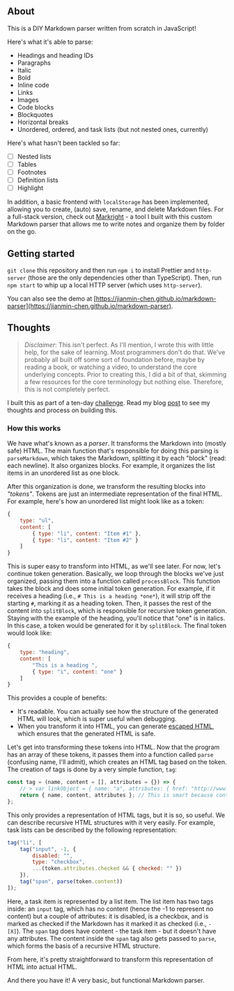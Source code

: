## About

This is a DIY Markdown parser written from scratch in JavaScript!

Here's what it's able to parse:

* Headings and heading IDs
* Paragraphs
* Italic
* Bold
* Inline code
* Links
* Images
* Code blocks
* Blockquotes
* Horizontal breaks
* Unordered, ordered, and task lists (but not nested ones, currently)

Here's what hasn't been tackled so far:

- [ ] Nested lists
- [ ] Tables
- [ ] Footnotes
- [ ] Definition lists
- [ ] Highlight

In addition, a basic frontend with `localStorage` has been implemented, allowing you to create, (auto) save, rename, and delete Markdown files. For a full-stack version, check out [Markright](https://github.com/jianmin-chen/markright) - a tool I built with this custom Markdown parser that allows me to write notes and organize them by folder on the go.

## Getting started

`git clone` this repository and then run `npm i` to install Prettier and `http-server` (those are the only dependencies other than TypeScript). Then, run `npm start` to whip up a local HTTP server (which uses `http-server`).

You can also see the demo at [https://jianmin-chen.github.io/markdown-parser](https://jianmin-chen.github.io/markdown-parser).

## Thoughts

> *Disclaimer*: This isn't perfect. As I'll mention, I wrote this with little help, for the sake of learning. Most programmers don't do that. We've probably all built off some sort of foundation before, maybe by reading a book, or watching a video, to understand the core underlying concepts. Prior to creating this, I did a bit of that, skimming a few resources for the core terminology but nothing else. Therefore, this is not completely perfect.

I built this as part of a ten-day [challenge](https://events.hackclub.com/10-days-in-public). Read my blog [post](https://www.jianminchen.com/article/general/2022-10-07-markdown-parser) to see my thoughts and process on building this.

### How this works

We have what's known as a *parser*. It transforms the Markdown into (mostly safe) HTML. The main function that's responsible for doing this parsing is `parseMarkdown`, which takes the Markdown, splitting it by each "block" (read: each newline). It also organizes blocks. For example, it organizes the list items in an unordered list as one block.

After this organization is done, we transform the resulting blocks into *"tokens"*. Tokens are just an intermediate representation of the final HTML. For example, here's how an unordered list might look like as a token:

```js
{
    type: "ul",
    content: [
        { type: "li", content: "Item #1" },
        { type: "li", content: "Item #2" }
    ]
}
```

This is super easy to transform into HTML, as we'll see later. For now, let's continue token generation. Basically, we loop through the blocks we've just organized, passing them into a function called `processBlock`. This function takes the block and does some initial token generation. For example, if it receives a heading (i.e., `# This is a heading *one*`), it will strip off the starting `#`, marking it as a heading token. Then, it passes the rest of the content into `splitBlock`, which is responsible for recursive token generation. Staying with the example of the heading, you'll notice that "one" is in italics. In this case, a token would be generated for it by `splitBlock`. The final token would look like:

```js
{
    type: "heading",
    content: [
        "This is a heading ",
        { type: "i", content: "one" }
    ]
}
```

This provides a couple of benefits:

* It's readable. You can actually see how the structure of the generated HTML will look, which is super useful when debugging.
* When you transform it into HTML, you can generate [escaped HTML](https://stackoverflow.com/questions/20727910/what-is-escaped-unescaped-output), which ensures that the generated HTML is safe.

Let's get into transforming these tokens into HTML. Now that the program has an array of these tokens, it passes them into a function called `parse` (confusing name, I'll admit), which creates an HTML tag based on the token. The creation of tags is done by a very simple function, `tag`:

```js
const tag = (name, content = [], attributes = {}) => {
    // > var linkObject = { name: "a", attributes: { href: "http://www.gokgs.com" }, content: ["Play Go!"] };
    return { name, content, attributes }; // This is smart because content can be recursive when generating HTML.
};
```

This only provides a representation of HTML tags, but it is so, so useful. We can describe recursive HTML structures with it very easily. For example, task lists can be described by the following representation:

```js
tag("li", [
    tag("input", -1, {
        disabled: "",
        type: "checkbox",
        ...(token.attributes.checked && { checked: "" })
    }),
    tag("span", parse(token.content))
]);
```

Here, a task item is represented by a list item. The list item has two tags inside: an `input` tag, which has no content (hence the -1 to represent no content) but a couple of attributes: it is disabled, is a checkbox, and is marked as checked if the Markdown has it marked it as checked (i.e., `- [X]`). The `span` tag does have content - the task item - but it doesn't have any attributes. The content inside the `span` tag also gets passed to `parse`, which forms the basis of a recursive HTML structure.

From here, it's pretty straightforward to transform this representation of HTML into actual HTML.

And there you have it! A very basic, but functional Markdown parser.
